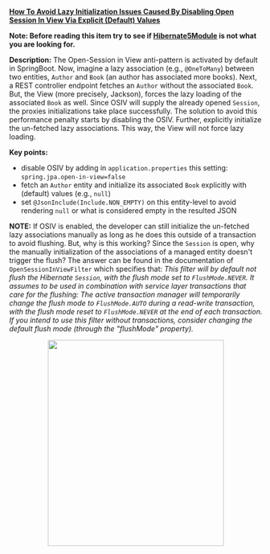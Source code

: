 **[How To Avoid Lazy Initialization Issues Caused By Disabling Open Session In View Via Explicit (Default) Values](https://github.com/AnghelLeonard/Hibernate-SpringBoot/tree/master/HibernateSpringBootSuppressLazyInitInOpenSessionInView)**

**Note: Before reading this item try to see if [Hibernate5Module](https://github.com/AnghelLeonard/Hibernate-SpringBoot/tree/master/HibernateSpringBootJacksonHibernate5Module) is not what you are looking for.**
 
**Description:** The Open-Session in View anti-pattern is activated by default in SpringBoot. Now, imagine a lazy association (e.g., `@OneToMany`) between two entities, `Author` and `Book` (an author has associated more books). Next, a REST controller endpoint fetches an `Author` without the associated `Book`. But, the View (more precisely, Jackson), forces the lazy loading of the associated `Book` as well. Since OSIV will supply the already opened `Session`, the proxies initializations take place successfully. The solution to avoid this performance penalty starts by disabling the OSIV. Further, explicitly initialize the un-fetched lazy associations. This way, the View will not force lazy loading.

**Key points:**
- disable OSIV by adding in `application.properties` this setting: `spring.jpa.open-in-view=false`
- fetch an `Author` entity and initialize its associated `Book` explicitly with (default) values (e.g., `null`)
- set `@JsonInclude(Include.NON_EMPTY)` on this entity-level to avoid rendering `null` or what is considered empty in the resulted JSON
     
 **NOTE:** If OSIV is enabled, the developer can still initialize the un-fetched lazy associations manually as long as he does this outside of a transaction to avoid flushing. But, why is this working? Since the `Session` is open, why the manually initialization of the associations of a managed entity doesn't trigger the flush? The answer can be found in the documentation of `OpenSessionInViewFilter` which specifies that: *This filter will by default not flush the Hibernate `Session`, with the flush mode set to `FlushMode.NEVER`. It assumes to be used in combination with service layer transactions that care for the flushing: The active transaction manager will temporarily change the flush mode to `FlushMode.AUTO` during a read-write transaction, with the flush mode reset to `FlushMode.NEVER` at the end of each transaction. If you intend to use this filter without transactions, consider changing the default flush mode (through the "flushMode" property).*     

<a href="https://leanpub.com/java-persistence-performance-illustrated-guide"><p align="center"><img src="https://github.com/AnghelLeonard/Hibernate-SpringBoot/blob/master/Java%20Persistence%20Performance%20Illustrated%20Guide.jpg" height="410" width="350"/></p></a>
